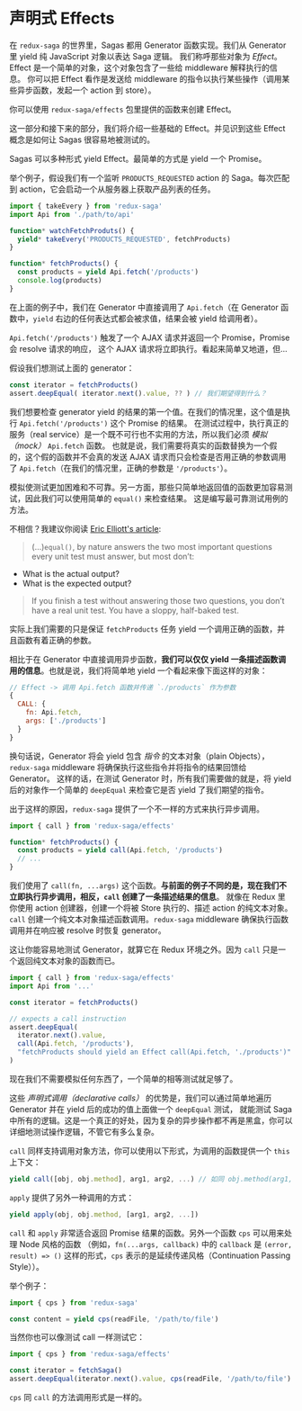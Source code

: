 # 声明式 Effects

在 `redux-saga` 的世界里，Sagas 都用 Generator 函数实现。我们从 Generator 里 yield 纯 JavaScript 对象以表达 Saga 逻辑。
我们称呼那些对象为 *Effect*。Effect 是一个简单的对象，这个对象包含了一些给 middleware 解释执行的信息。
你可以把 Effect 看作是发送给 middleware 的指令以执行某些操作（调用某些异步函数，发起一个 action 到 store）。

你可以使用 `redux-saga/effects` 包里提供的函数来创建 Effect。

这一部分和接下来的部分，我们将介绍一些基础的 Effect。并见识到这些 Effect 概念是如何让 Sagas 很容易地被测试的。

Sagas 可以多种形式 yield Effect。最简单的方式是 yield 一个 Promise。

举个例子，假设我们有一个监听 `PRODUCTS_REQUESTED` action 的 Saga。每次匹配到 action，它会启动一个从服务器上获取产品列表的任务。

```javascript
import { takeEvery } from 'redux-saga'
import Api from './path/to/api'

function* watchFetchProduts() {
  yield* takeEvery('PRODUCTS_REQUESTED', fetchProducts)
}

function* fetchProducts() {
  const products = yield Api.fetch('/products')
  console.log(products)
}
```

在上面的例子中，我们在 Generator 中直接调用了 `Api.fetch`（在 Generator 函数中，`yield` 右边的任何表达式都会被求值，结果会被 yield 给调用者）。

`Api.fetch('/products')` 触发了一个 AJAX 请求并返回一个 Promise，Promise 会 resolve 请求的响应，
这个 AJAX 请求将立即执行。看起来简单又地道，但...

假设我们想测试上面的 generator：

```javascript
const iterator = fetchProducts()
assert.deepEqual( iterator.next().value, ?? ) // 我们期望得到什么？
```

我们想要检查 generator yield 的结果的第一个值。在我们的情况里，这个值是执行 `Api.fetch('/products')` 这个 Promise 的结果。
在测试过程中，执行真正的服务（real service）是一个既不可行也不实用的方法，所以我们必须 *模拟（mock）* `Api.fetch` 函数。
也就是说，我们需要将真实的函数替换为一个假的，这个假的函数并不会真的发送 AJAX 请求而只会检查是否用正确的参数调用了 `Api.fetch`（在我们的情况里，正确的参数是 `'/products'`）。


模拟使测试更加困难和不可靠。另一方面，那些只简单地返回值的函数更加容易测试，因此我们可以使用简单的 `equal()` 来检查结果。
这是编写最可靠测试用例的方法。

不相信？我建议你阅读 [Eric Elliott's article](https://medium.com/javascript-scene/what-every-unit-test-needs-f6cd34d9836d#.4ttnnzpgc):

>(...)`equal()`, by nature answers the two most important questions every unit test must answer,
but most don’t:
- What is the actual output?
- What is the expected output?
>
>If you finish a test without answering those two questions, you don’t have a real unit test.
You have a sloppy, half-baked test.

实际上我们需要的只是保证 `fetchProducts` 任务 yield 一个调用正确的函数，并且函数有着正确的参数。

相比于在 Generator 中直接调用异步函数，**我们可以仅仅 yield 一条描述函数调用的信息**。也就是说，我们将简单地 yield 一个看起来像下面这样的对象：

```javascript
// Effect -> 调用 Api.fetch 函数并传递 `./products` 作为参数
{
  CALL: {
    fn: Api.fetch,
    args: ['./products']  
  }
}
```

换句话说，Generator 将会 yield 包含 *指令* 的文本对象（plain Objects），`redux-saga` middleware 将确保执行这些指令并将指令的结果回馈给 Generator。
这样的话，在测试 Generator 时，所有我们需要做的就是，将 yield 后的对象作一个简单的 `deepEqual` 来检查它是否 yield 了我们期望的指令。

出于这样的原因，`redux-saga` 提供了一个不一样的方式来执行异步调用。

```javascript
import { call } from 'redux-saga/effects'

function* fetchProducts() {
  const products = yield call(Api.fetch, '/products')
  // ...
}
```

我们使用了 `call(fn, ...args)` 这个函数。**与前面的例子不同的是，现在我们不立即执行异步调用，相反，`call` 创建了一条描述结果的信息**。
就像在 Redux 里你使用 action 创建器，创建一个将被 Store 执行的、描述 action 的纯文本对象。
`call` 创建一个纯文本对象描述函数调用。`redux-saga` middleware 确保执行函数调用并在响应被 resolve 时恢复 generator。

这让你能容易地测试 Generator，就算它在 Redux 环境之外。因为 `call` 只是一个返回纯文本对象的函数而已。

```javascript
import { call } from 'redux-saga/effects'
import Api from '...'

const iterator = fetchProducts()

// expects a call instruction
assert.deepEqual(
  iterator.next().value,
  call(Api.fetch, '/products'),
  "fetchProducts should yield an Effect call(Api.fetch, './products')"
)
```

现在我们不需要模拟任何东西了，一个简单的相等测试就足够了。

这些 *声明式调用（declarative calls）* 的优势是，我们可以通过简单地遍历 Generator 并在 yield 后的成功的值上面做一个 `deepEqual` 测试，
就能测试 Saga 中所有的逻辑。这是一个真正的好处，因为复杂的异步操作都不再是黑盒，你可以详细地测试操作逻辑，不管它有多么复杂。

`call` 同样支持调用对象方法，你可以使用以下形式，为调用的函数提供一个 `this` 上下文：

```javascript
yield call([obj, obj.method], arg1, arg2, ...) // 如同 obj.method(arg1, arg2 ...)
```

`apply` 提供了另外一种调用的方式：

```javascript
yield apply(obj, obj.method, [arg1, arg2, ...])
```

`call` 和 `apply` 非常适合返回 Promise 结果的函数。另外一个函数 `cps` 可以用来处理 Node 风格的函数
（例如，`fn(...args, callback)` 中的 `callback` 是 `(error, result) => ()` 这样的形式，`cps` 表示的是延续传递风格（Continuation Passing Style））。

举个例子：

```javascript
import { cps } from 'redux-saga'

const content = yield cps(readFile, '/path/to/file')
```

当然你也可以像测试 call 一样测试它：

```javascript
import { cps } from 'redux-saga/effects'

const iterator = fetchSaga()
assert.deepEqual(iterator.next().value, cps(readFile, '/path/to/file') )
```

`cps` 同 `call` 的方法调用形式是一样的。
